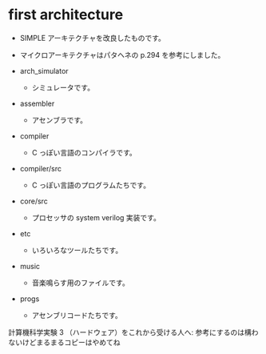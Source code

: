 # first architecture

- SIMPLE アーキテクチャを改良したものです。
- マイクロアーキテクチャはパタヘネの p.294 を参考にしました。

- arch_simulator
  - シミュレータです。

- assembler
  - アセンブラです。

- compiler
  - C っぽい言語のコンパイラです。

- compiler/src
  - C っぽい言語のプログラムたちです。

- core/src
  - プロセッサの system verilog 実装です。

- etc
  - いろいろなツールたちです。

- music
  - 音楽鳴らす用のファイルです。

- progs
  - アセンブリコードたちです。


計算機科学実験 3 （ハードウェア）をこれから受ける人へ: 参考にするのは構わないけどまるまるコピーはやめてね